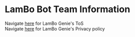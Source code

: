 # LamBo Bot Team Information
Navigate [here](https://github.com/Maxwell317898/LamBo-Bot-Team/blob/main/GenieToS.md) for LamBo Genie's ToS <br/>
Navigate [here](https://github.com/Maxwell317898/LamBo-Bot-Team/blob/main/GeniePrivacy.md) for LamBo Genie's Privacy policy
